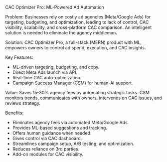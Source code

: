 CAC Optimizer Pro: ML-Powered Ad Automation

Problem: Businesses rely on costly ad agencies (Meta/Google Ads) for targeting, budgeting, and optimization, leading to lack of control, CAC visibility, scalability, and cross-platform CAC comparison. An intelligent solution is needed to eliminate the agency middleman.

Solution: CAC Optimizer Pro, a full-stack (MERN) product with ML, empowers owners to control ad spend, execution, and CAC insights.

Key Features:
*   ML-driven targeting, budgeting, and copy.
*   Direct Meta Ads launch via API.
*   Real-time CAC auto-optimization.
*   Campaign Success Manager (CSM) for human-AI support.

Value: Saves 15-30% agency fees by automating strategic tasks. CSM monitors trends, communicates with owners, intervenes on CAC issues, and reviews strategy.

Benefits:
*   Eliminates agency fees via automated Meta/Google Ads.
*   Provides ML-based suggestions and tracking.
*   Offers human guidance when needed.
*   Gives control via CAC dashboard.
*   Streamlines campaign setup, A/B testing, and optimization.
*   Reduces reliance on 3rd parties.
*   Add-on modules for CAC visibility.
